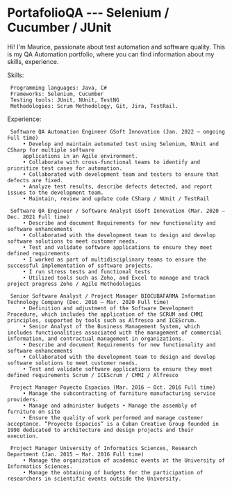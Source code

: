 # PortafolioQA --- Selenium / Cucumber / JUnit

Hi! I'm Maurice, passionate about test automation and software quality. This is my QA Automation portfolio, where you can find information about my skills, experience.

Skills:

     Programming languages: Java, C#
     Frameworks: Selenium, Cucumber
     Testing tools: JUnit, NUnit, TestNG
     Methodologies: Scrum Methodology, Git, Jira, TestRail.
     
Experience:

     Software QA Automation Engineer GSoft Innovation (Jan. 2022 – ongoing Full time)
         • Develop and maintain automated test using Selenium, NUnit and CSharp for multiple software
         applications in an Agile environment.
         • Collaborate with cross-functional teams to identify and prioritize test cases for automation.
         • Collaborated with development team and testers to ensure that defects are fixed. 
         • Analyze test results, describe defects detected, and report issues to the development team.
         • Maintain, review and update code CSharp / NUnit / TestRail
          
     Software QA Engineer / Software Analyst GSoft Innovation (Mar. 2020 – Dec. 2021 Full time)
         • Describe and document Requirements for new functionality and software enhancements
         • Collaborated with the development team to design and develop software solutions to meet customer needs.
         • Test and validate software applications to ensure they meet defined requirements 
         • I worked as part of multidisciplinary teams to ensure the successful implementation of software projects.
         • I run stress tests and functional tests 
         • Utilized tools such as Zoho, and Excel to manage and track project progress Zoho / Agile Methodologies

     Senior Software Analyst / Project Manager BIOCUBAFARMA Information Technology Company (Dec. 2016 – Mar. 2020 Full time)
         • Definition and adjustment of the Software Development Procedure, which includes the application of the SCRUM and CMMI principles, supported by tools such as Alfresco and ICEScrum. 
         • Senior Analyst of the Business Management System, which includes functionalities associated with the management of commercial information, and contractual management in organizations.
         • Describe and document Requirements for new functionality and software enhancements
         • Collaborated with the development team to design and develop software solutions to meet customer needs.
         • Test and validate software applications to ensure they meet defined requirements Scrum / ICEScrum / CMMI / Alfresco
 
     Project Manager Poyecto Espacios (Mar. 2016 – Oct. 2016 Full time)
         • Manage the subcontracting of furniture manufacturing service providers. 
         • Manage and administer budgets • Manage the assembly of furniture on site
         • Ensure the quality of work performed and manage customer acceptance. “Proyecto Espacios” is a Cuban Creative Group founded in 1998 dedicated to architecture and design projects and their execution.

     Project Manager University of Informatics Sciences, Research Department (Jan. 2015 – Mar. 2016 Full time)
         • Manage the organization of academic events at the University of Informatics Sciences. 
         • Manage the obtaining of budgets for the participation of researchers in scientific events outside the University.
